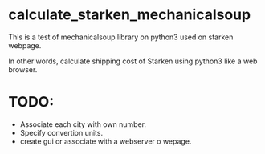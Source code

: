 # calculate_starken_mechanicalsoup
This is a test of mechanicalsoup library on python3 used on starken webpage.

In other words, calculate shipping cost of Starken using python3 like a web browser.

# TODO:
- Associate each city with own number.
- Specify convertion units.
- create gui or associate with a webserver o wepage.
